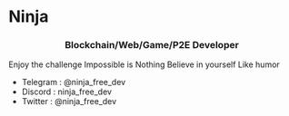 # Ninja


<h3 align="center">Blockchain/Web/Game/P2E Developer</h3>

Enjoy the challenge
Impossible is Nothing
Believe in yourself
Like humor


- Telegram : @ninja_free_dev
- Discord : ninja_free_dev
- Twitter : @ninja_free_dev
